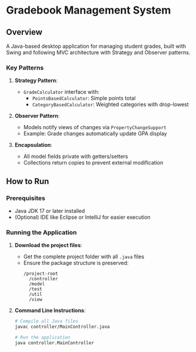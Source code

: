 # Gradebook Management System

## Overview
A Java-based desktop application for managing student grades, built with Swing and following MVC architecture with Strategy and Observer patterns.


### Key Patterns
1. **Strategy Pattern**:
   - `GradeCalculator` interface with:
     - `PointsBasedCalculator`: Simple points total
     - `CategoryBasedCalculator`: Weighted categories with drop-lowest

2. **Observer Pattern**:
   - Models notify views of changes via `PropertyChangeSupport`
   - Example: Grade changes automatically update GPA display

3. **Encapsulation**:
   - All model fields private with getters/setters
   - Collections return copies to prevent external modification

## How to Run

### Prerequisites
- Java JDK 17 or later installed
- (Optional) IDE like Eclipse or IntelliJ for easier execution

### Running the Application

1. **Download the project files**:
   - Get the complete project folder with all `.java` files
   - Ensure the package structure is preserved:
     ```
     /project-root
       /controller
       /model
       /test
       /util
       /view
     ```

2. **Command Line Instructions**:
   ```bash
   # Compile all Java files
   javac controller/MainController.java

   # Run the application
   java controller.MainController
